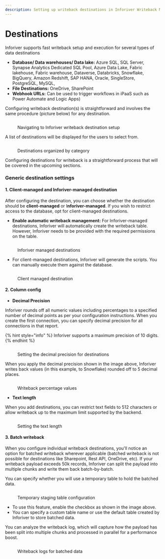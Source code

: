 ```yaml
---
description: Setting up writeback destinations in Inforiver Writeback Matrix.
---
```


# Destinations

Inforiver supports fast writeback setup and execution for several types of data destinations

* **Database/ Data warehouses/ Data lake:** Azure SQL, SQL Server, Synapse Analytics Dedicated SQL Pool, Azure Data Lake, Fabric lakehouse, Fabric warehouse, Dataverse, Databricks, Snowflake, BigQuery, Amazon Redshift, SAP HANA, Oracle, SingleStore,  PostgreSQL, MySQL,
* **File Destinations:** OneDrive, SharePoint
* **Webhook URLs:** Can be used to trigger workflows in iPaaS such as Power Automate and Logic Apps)

Configuring writeback destination(s) is straightforward and involves the same procedure (picture below) for any destination.

<figure><img src="../../../.gitbook/assets/image (68) (1).png" alt=""><figcaption><p>Navigating to Inforiver writeback destination setup</p></figcaption></figure>

A list of destinations will be displayed for the users to select from.&#x20;

<figure><img src="../../../.gitbook/assets/image (908).png" alt=""><figcaption><p>Destinations organized by category</p></figcaption></figure>

Configuring destinations for writeback is a straightforward process that will be covered in the upcoming sections.

### Generic destination settings

#### **1. Client-managed and Inforiver-managed destination**

After configuring the destination, you can choose whether the destination should be **client-managed** or I**nforiver-managed**.  If you wish to restrict access to the database, opt for client-managed destinations.

* **Enable automatic writeback management:** For Inforiver-managed destinations, Inforiver will automatically create the writeback table. However, Inforiver needs to be provided with the required permissions on the table.

<figure><img src="../../../.gitbook/assets/image (1062).png" alt=""><figcaption><p>Inforiver managed destinations</p></figcaption></figure>

* For client-managed destinations, Inforiver will generate the scripts. You can manually execute them against the database.

<figure><img src="../../../.gitbook/assets/image (1063).png" alt=""><figcaption><p>Client managed destination</p></figcaption></figure>

#### 2. Column config

* **Decimal Precision**

Inforiver rounds off all numeric values including percentages to a specified number of decimal points as per your configuration instructions. When you create the first connection, you can specify decimal precision for all connections in that report.

{% hint style="info" %}
Inforiver supports a maximum precision of 10 digits.
{% endhint %}

<figure><img src="../../../.gitbook/assets/image (1066).png" alt=""><figcaption><p>Setting the decimal precision for destinations</p></figcaption></figure>

When you apply the decimal precision shown in the image above, Inforiver writes back values (in this example, to Snowflake) rounded off to 5 decimal places.

<figure><img src="../../../.gitbook/assets/1.4.2.WB PErcentage values output.png" alt=""><figcaption><p>Writeback percentage values</p></figcaption></figure>

* **Text length**

When you add destinations, you can restrict text fields to 512 characters or allow writeback up to the maximum limit supported by the backend.

<figure><img src="../../../.gitbook/assets/image (1067).png" alt=""><figcaption><p>Setting the text length</p></figcaption></figure>

#### 3. Batch writeback

When you configure individual writeback destinations, you'll notice an option for batched writeback wherever applicable (batched writeback is not possible for destinations like Sharepoint, Rest API, OneDrive, etc). If your writeback payload exceeds 50k records, Inforiver can split the payload into multiple chunks and write them back batch-by-batch.

You can specify whether you will use a temporary table to hold the batched data.

<figure><img src="../../../.gitbook/assets/image (928).png" alt=""><figcaption><p>Temporary staging table configuration</p></figcaption></figure>

* To use this feature, enable the checkbox as shown in the image above.
* You can specify a custom table name or use the default table created by Inforiver to store batched data.

You can analyze the writeback log, which will capture how the payload has been split into multiple chunks and processed in parallel for a performance boost.

<figure><img src="../../../.gitbook/assets/3.2. Writeback batch chunks in log.png" alt=""><figcaption><p>Writeback logs for batched data</p></figcaption></figure>
